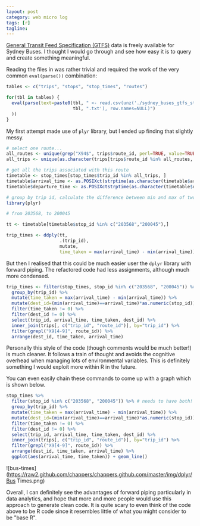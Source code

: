 ```yaml
---
layout: post
category: web micro log
tags: [r]
tagline:
---
```


[General Transit Feed Specification (GTFS)](http://www.transportnsw.info/en/about/transport-data-program.page#gtfs) data is freely available for Sydney Buses. I thought I would go through and see how easy it is to query and create something meaningful.

Reading the files in was rather trivial and required the work of the very common `eval(parse())` combination:

```r
tables <- c("trips", "stops", "stop_times", "routes")

for(tbl in tables) {
  eval(parse(text=paste0(tbl, " <- read.csv(unz('./sydney_buses_gtfs_static.zip','",
                         tbl, ".txt'), row.names=NULL)")
  ))
}
```

My first attempt made use of `plyr` library, but I ended up finding that slightly messy.

```r
# select one route...
all_routes <- unique(grep("X94$", trips$route_id, perl=TRUE, value=TRUE))
all_trips <- unique(as.character(trips[trips$route_id %in% all_routes, c("trip_id")]))

# get all the trips associated with this route
timetable <- stop_times[stop_times$trip_id %in% all_trips, ]
timetable$arrival_time <- as.POSIXct(strptime(as.character(timetable$arrival_time), "%H:%M:%S"))
timetable$departure_time <- as.POSIXctstrptime(as.character(timetable$departure_time), "%H:%M:%S"))

# group by trip id, calculate the difference between min and max of two stop ids.
library(plyr)

# from 203568, to 200045

tt <- timetable[timetable$stop_id %in% c("203568","200045"),]

trip_times <- ddply(tt,
                    .(trip_id),
                    mutate,
                    time_taken = max(arrival_time) - min(arrival_time))
```

But then I realised that this could be much easier user the `dplyr` library with forward piping. The refactored code had less assignments, although much
more condensed.

```r
trip_times <- filter(stop_times, stop_id %in% c("203568", "200045")) %>% # needs to have both!
  group_by(trip_id) %>%
  mutate(time_taken = max(arrival_time) - min(arrival_time)) %>%
  mutate(dest_id=(min(arrival_time)==arrival_time)*as.numeric(stop_id)) %>%
  filter(time_taken != 0) %>%
  filter(dest_id != 0) %>%
  select(trip_id, arrival_time, time_taken, dest_id) %>%
  inner_join(trips[, c("trip_id", "route_id")], by="trip_id") %>%
  filter(grepl("X9[4-9]", route_id)) %>%
  arrange(dest_id, time_taken, arrival_time)
```

Personally this style of the code (though comments would be much better!) is much cleaner. It follows a train of thought and avoids the cognitive overhead
when managing lots of environmental variables. This is definitely something I would exploit more within R in the future.

You can even easily chain these commands to come up with a graph which is shown below.

```r
stop_times %>%
  filter(stop_id %in% c("203568", "200045")) %>% # needs to have both!
  group_by(trip_id) %>%
  mutate(time_taken = max(arrival_time) - min(arrival_time)) %>%
  mutate(dest_id=(min(arrival_time)==arrival_time)*as.numeric(stop_id)) %>%
  filter(time_taken != 0) %>%
  filter(dest_id != 0) %>%
  select(trip_id, arrival_time, time_taken, dest_id) %>%
  inner_join(trips[, c("trip_id", "route_id")], by="trip_id") %>%
  filter(grepl("X9[4-9]", route_id)) %>%
  arrange(dest_id, time_taken, arrival_time) %>%
  ggplot(aes(arrival_time, time_taken)) + geom_line()
```

![bus-times](https://raw2.github.com/chappers/chappers.github.com/master/img/dplyr/Bus Times.png)

Overall, I can definitely see the advantages of forward piping particularly in data analytics, and hope that more and more people would use this approach to generate clean code.
It is quite scary to even think of the code above to be R code since it resembles little of what you might consider to be "base R".

